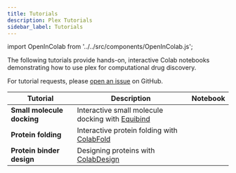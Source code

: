```yaml
---
title: Tutorials
description: Plex Tutorials
sidebar_label: Tutorials
---
```


import OpenInColab from '../../src/components/OpenInColab.js';

The following tutorials provide hands-on, interactive Colab notebooks demonstrating how to use plex for computational drug discovery.

For tutorial requests, please [open an issue](https://github.com/labdao/plex/issues/new?labels=tools&title=Tutorial+Request&body=%23%23+Tutorial+Request%0A%0A---%0A%0A%23%23%23+Describe+the+tutorial+you%27d+like%3A%0A%28Your+description+here%29%0A%0A---%0A%0A%23%23%23+Computational+biology+tools+involved%3A%0A%28List+any+specific+computational+biology+tools+that+are+involved+in+this+tutorial%29%0A%0A---%0A%0A%23%23%23+Additional+context+or+information%3A%0A%28Any+extra+information+here%29%0A) on GitHub.


| Tutorial | Description                               | Notebook         |
|----------|-------------------------------------------|------------------|
| **Small molecule docking** | Interactive small molecule docking with [Equibind](https://hannes-stark.com/assets/EquiBind.pdf)  | <OpenInColab link="https://colab.research.google.com/drive/15nZrm5k9fMdAHfzpR1g_8TPIz9qgRoys?usp=sharing"></OpenInColab> |
| **Protein folding** | Interactive protein folding with [ColabFold](https://www.nature.com/articles/s41592-022-01488-1)  | <OpenInColab link="https://colab.research.google.com/drive/14yfxUAZ_ch8co77_1OfuvN3OPPhM1Xe6?usp=sharing"></OpenInColab> |
| **Protein binder design** | Designing proteins with [ColabDesign](https://github.com/sokrypton/ColabDesign) | <OpenInColab link="https://colab.research.google.com/drive/1P2girLxbX5W0f2cXBYXluj_WvOMivHpw?usp=sharing"></OpenInColab> |